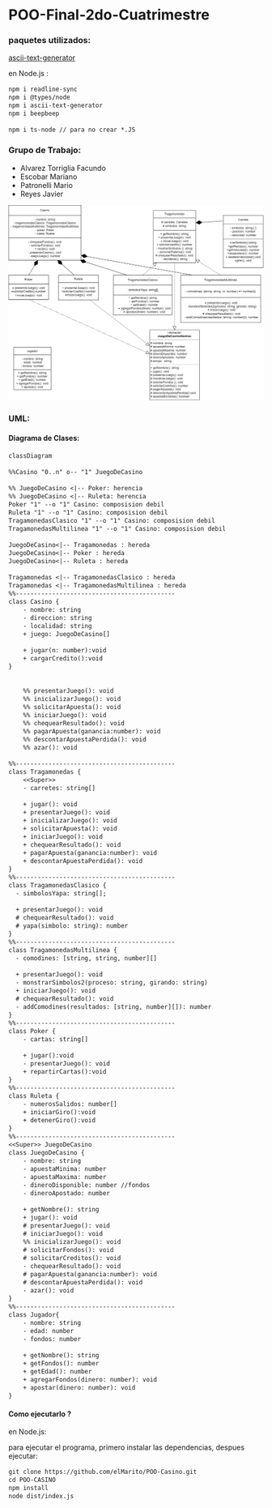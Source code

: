 # POO-Final-2do-Cuatrimestre

### paquetes utilizados:
[ascii-text-generator](https://www.npmjs.com/package/ascii-text-generator)

en Node.js :
```shell
npm i readline-sync
npm i @types/node
npm i ascii-text-generator
npm i beepbeep

npm i ts-node // para no crear *.JS

```


### Grupo de Trabajo:
- Alvarez Torriglia Facundo
- Escobar Mariano
- Patronelli Mario
- Reyes Javier

<!-- https://stackedit.io/app# -->
![Imagen de Ejemplo](https://raw.githubusercontent.com/elMarito/POO-Casino/desarrollo/UML.drawio.png)

### UML:
#### Diagrama de Clases:
```mermaid
classDiagram

%%Casino "0..n" o-- "1" JuegoDeCasino

%% JuegoDeCasino <|-- Poker: herencia
%% JuegoDeCasino <|-- Ruleta: herencia
Poker "1" --o "1" Casino: composision debil
Ruleta "1" --o "1" Casino: composision debil
TragamonedasClasico "1" --o "1" Casino: composision debil
TragamonedasMultilinea "1" --o "1" Casino: composision debil

JuegoDeCasino<|-- Tragamonedas : hereda
JuegoDeCasino<|-- Poker : hereda
JuegoDeCasino<|-- Ruleta : hereda

Tragamonedas <|-- TragamonedasClasico : hereda
Tragamonedas <|-- TragamonedasMultilinea : hereda
%%--------------------------------------------
class Casino {
    - nombre: string
    - direccion: string
    - localidad: string
    + juego: JuegoDeCasino[]

    + jugar(n: number):void
    + cargarCredito():void
}


    %% presentarJuego(): void
    %% inicializarJuego(): void
    %% solicitarApuesta(): void
    %% iniciarJuego(): void
    %% chequearResultado(): void
    %% pagarApuesta(ganancia:number): void
    %% descontarApuestaPerdida(): void
    %% azar(): void

%%--------------------------------------------
class Tragamonedas {
    <<Super>>
    - carretes: string[]

    + jugar(): void
    + presentarJuego(): void
    + inicializarJuego(): void
    + solicitarApuesta(): void
    + iniciarJuego(): void
    + chequearResultado(): void
    + pagarApuesta(ganancia:number): void
    + descontarApuestaPerdida(): void
}
%%--------------------------------------------
class TragamonedasClasico {
  - simbolosYapa: string[];

  + presentarJuego(): void 
  # chequearResultado(): void
  # yapa(simbolo: string): number
}
%%--------------------------------------------
class TragamonedasMultilinea {
  - comodines: [string, string, number][]

  + presentarJuego(): void
  - monstrarSimbolos2(proceso: string, girando: string)
  + iniciarJuego(): void
  # chequearResultado(): void
  - addComodines(resultados: [string, number][]): number
}
%%--------------------------------------------
class Poker {
    - cartas: string[]

    + jugar():void
    - presentarJuego(): void
    + repartirCartas():void
}
%%--------------------------------------------
class Ruleta {
    - numerosSalidos: number[]
    + iniciarGiro():void
    + detenerGiro():void
}
%%--------------------------------------------
<<Super>> JuegoDeCasino
class JuegoDeCasino {
    - nombre: string
    - apuestaMinima: number
    - apuestaMaxima: number
    - dineroDisponible: number //fondos
    - dineroApostado: number

    + getNombre(): string
    + jugar(): void
    # presentarJuego(): void
    # iniciarJuego(): void
    %% inicializarJuego(): void
    # solicitarFondos(): void
    # solicitarCreditos(): void
    - chequearResultado(): void
    # pagarApuesta(ganancia:number): void
    # descontarApuestaPerdida(): void
    - azar(): void
}
%%--------------------------------------------
class Jugador{
    - nombre: string
    - edad: number
    - fondos: number

    + getNombre(): string
    + getFondos(): number
    + getEdad(): number
    + agregarFondos(dinero: number): void
    + apostar(dinero: number): void
}
```

#### Como ejecutarlo ?
en Node.js:

para ejecutar el programa, primero instalar las dependencias, despues ejecutar:
```shell
git clone https://github.com/elMarito/POO-Casino.git
cd POO-CASINO
npm install
node dist/index.js

```